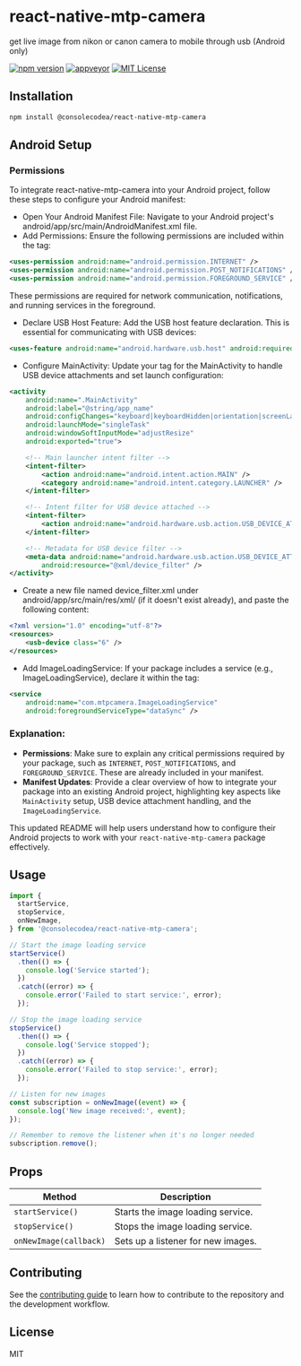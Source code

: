 # react-native-mtp-camera

get live image from nikon or canon camera to mobile through usb (Android only)

[![npm version](https://img.shields.io/npm/v/@consolecodea/react-native-mtp-camera.svg)](https://www.npmjs.com/package/react-native-simple-recyclerlistview)
[![appveyor](https://ci.appveyor.com/api/projects/status/foon3b5reptapqgo/branch/main?svg=true)](https://ci.appveyor.com/project/consolecodea/react-native-mtp-camera)
[![MIT License](https://img.shields.io/badge/License-MIT-green.svg)](https://choosealicense.com/licenses/mit/)

## Installation

```sh
npm install @consolecodea/react-native-mtp-camera

```

## Android Setup

### Permissions

To integrate react-native-mtp-camera into your Android project, follow these steps to configure your Android manifest:

- Open Your Android Manifest File:
  Navigate to your Android project's android/app/src/main/AndroidManifest.xml file.
- Add Permissions:
  Ensure the following permissions are included within the <manifest> tag:

```xml
<uses-permission android:name="android.permission.INTERNET" />
<uses-permission android:name="android.permission.POST_NOTIFICATIONS" />
<uses-permission android:name="android.permission.FOREGROUND_SERVICE" />

```

These permissions are required for network communication, notifications, and running services in the foreground.

- Declare USB Host Feature:
  Add the USB host feature declaration. This is essential for communicating with USB devices:

```xml
<uses-feature android:name="android.hardware.usb.host" android:required="true" />
```

- Configure MainActivity:
  Update your <activity> tag for the MainActivity to handle USB device attachments and set launch configuration:

```xml
<activity
    android:name=".MainActivity"
    android:label="@string/app_name"
    android:configChanges="keyboard|keyboardHidden|orientation|screenLayout|screenSize|smallestScreenSize|uiMode"
    android:launchMode="singleTask"
    android:windowSoftInputMode="adjustResize"
    android:exported="true">

    <!-- Main launcher intent filter -->
    <intent-filter>
        <action android:name="android.intent.action.MAIN" />
        <category android:name="android.intent.category.LAUNCHER" />
    </intent-filter>

    <!-- Intent filter for USB device attached -->
    <intent-filter>
        <action android:name="android.hardware.usb.action.USB_DEVICE_ATTACHED" />
    </intent-filter>

    <!-- Metadata for USB device filter -->
    <meta-data android:name="android.hardware.usb.action.USB_DEVICE_ATTACHED"
        android:resource="@xml/device_filter" />
</activity>
```

- Create a new file named device_filter.xml under android/app/src/main/res/xml/ (if it doesn't exist already), and paste the following content:

```xml
<?xml version="1.0" encoding="utf-8"?>
<resources>
    <usb-device class="6" />
</resources>
```

- Add ImageLoadingService:
  If your package includes a service (e.g., ImageLoadingService), declare it within the <application> tag:

```xml
<service
    android:name="com.mtpcamera.ImageLoadingService"
    android:foregroundServiceType="dataSync" />

```

### Explanation:

- **Permissions**: Make sure to explain any critical permissions required by your package, such as `INTERNET`, `POST_NOTIFICATIONS`, and `FOREGROUND_SERVICE`. These are already included in your manifest.
- **Manifest Updates**: Provide a clear overview of how to integrate your package into an existing Android project, highlighting key aspects like `MainActivity` setup, USB device attachment handling, and the `ImageLoadingService`.

This updated README will help users understand how to configure their Android projects to work with your `react-native-mtp-camera` package effectively.

## Usage

```js
import {
  startService,
  stopService,
  onNewImage,
} from '@consolecodea/react-native-mtp-camera';

// Start the image loading service
startService()
  .then(() => {
    console.log('Service started');
  })
  .catch((error) => {
    console.error('Failed to start service:', error);
  });

// Stop the image loading service
stopService()
  .then(() => {
    console.log('Service stopped');
  })
  .catch((error) => {
    console.error('Failed to stop service:', error);
  });

// Listen for new images
const subscription = onNewImage((event) => {
  console.log('New image received:', event);
});

// Remember to remove the listener when it's no longer needed
subscription.remove();
```

## Props

| Method                 | Description                        |
| ---------------------- | ---------------------------------- |
| `startService()`       | Starts the image loading service.  |
| `stopService()`        | Stops the image loading service.   |
| `onNewImage(callback)` | Sets up a listener for new images. |

## Contributing

See the [contributing guide](CONTRIBUTING.md) to learn how to contribute to the repository and the development workflow.

## License

MIT

